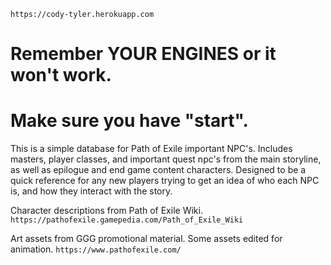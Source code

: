 ```https://cody-tyler.herokuapp.com```

# Remember YOUR ENGINES or it won't work. 
# Make sure you have "start".

This is a simple database for Path of Exile important NPC's. 
Includes masters, player classes, and important quest npc's from the main storyline,
as well as epilogue and end game content characters.
Designed to be a quick reference for any new players trying to get 
an idea of who each NPC is, and how they interact with the story.


Character descriptions from Path of Exile Wiki.
```https://pathofexile.gamepedia.com/Path_of_Exile_Wiki```

Art assets from GGG promotional material.
Some assets edited for animation.
```https://www.pathofexile.com/```

